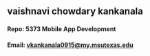 ## vaishnavi chowdary kankanala
#### Repo: 5373 Mobile App Development
#### Email: vkankanala0915@my.msutexas.edu
